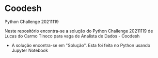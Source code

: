 # Coodesh

Python Challenge 20211119

Neste repositório encontra-se a solução do Python Challenge 20211119 de Lucas do Carmo Tinoco para vaga de Analista de Dados - Coodesh

- A solução encontra-se em "Solução". Esta foi feita no Python usando Jupyter Notebook


